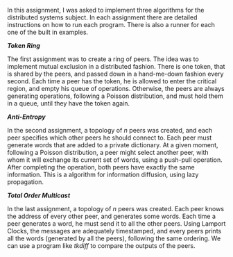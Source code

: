 
In this assignment, I was asked to implement three algorithms for the distributed systems subject.
In each assignment there are detailed instructions on how to run each program.
There is also a runner for each one of the built in examples. 



***Token Ring***

The first assignment was to create a ring of peers.
The idea was to implement mutual exclusion in a distributed fashion.
There is one token, that is shared by the peers, and passed down in a hand-me-down fashion every second.
Each time a peer has the token, he is allowed to enter the critical region, and empty his queue of operations. Otherwise, the peers are always generating operations, following a Poisson distribution, and must hold them in a queue, until they have the token again.



***Anti-Entropy***

In the second assignment, a topology of *n* peers was created, and each peer specifies which other peers he should connect to.
Each peer must generate words that are added to a private dictionary.
At a given moment, following a Poisson distribution, a peer might select another peer, with whom it will exchange its current set of words, using a push-pull operation. After completing the operation, both peers have exactly the same information.
This is a algorithm for information diffusion, using lazy propagation.



***Total Order Multicast***

In the last assignment, a topology of *n* peers was created. Each peer knows the address of every other peer, and generates some words.
Each time a peer generates a word, he must send it to all the other peers.
Using Lamport Clocks, the messages are adequately timestamped, and every peers prints all the words (generated by all the peers), following the same ordering.
We can use a program like *tkdiff* to compare the outputs of the peers.
